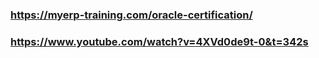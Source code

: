 ### https://myerp-training.com/oracle-certification/
### https://www.youtube.com/watch?v=4XVd0de9t-0&t=342s
